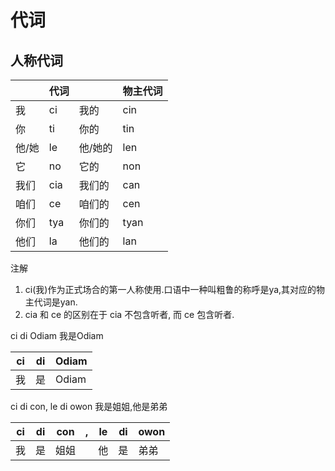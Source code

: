 # 代词

## 人称代词

| | 代词| |物主代词|
|---|---|---|---|
|我| ci| 我的| cin|
|你|ti|你的|tin|
|他/她|le |他/她的| len|
|它|no|它的|non|
|我们|cia|我们的|can|
|咱们|ce|咱们的|cen|
|你们|tya|你们的|tyan|
|他们|la|他们的|lan|

注解
1. ci(我)作为正式场合的第一人称使用.口语中一种叫粗鲁的称呼是ya,其对应的物主代词是yan.
2. cia 和 ce 的区别在于 cia 不包含听者, 而 ce 包含听者.

ci di Odiam 我是Odiam

|ci|di|Odiam|
|---|---|---|
|我|是|Odiam|

ci di con, le di owon 我是姐姐,他是弟弟

|ci|di|con|,|le|di|owon|
|---|---|---|---|---|---|---|
|我|是|姐姐| |他|是|弟弟|

